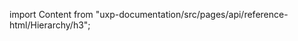 
import Content from "uxp-documentation/src/pages/api/reference-html/Hierarchy/h3";

<Content query="product=xd"/>
